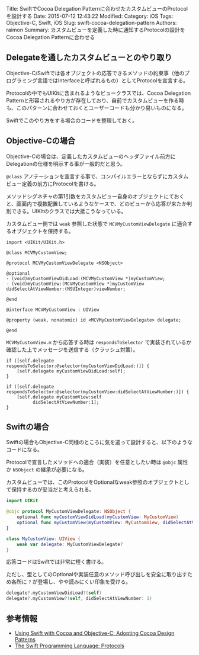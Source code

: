 Title: SwiftでCocoa Delegation Patternに合わせたカスタムビューのProtocolを設計する
Date: 2015-07-12 12:43:22
Modified:
Category: iOS
Tags: Objective-C, Swift, iOS
Slug: swift-cocoa-delegation-pattern
Authors: raimon
Summary: カスタムビューを定義した時に通知するProtocolの設計をCocoa Delegation Patternに合わせる

## Delegateを通したカスタムビューとのやり取り

Objective-C/Swiftでは各オブジェクトの応答できるメソッドの約束事（他のプログラミング言語ではInterfaceと呼ばれるもの）としてProtocolを宣言する。

Protocolの中でもUIKitに含まれるようなビュークラスでは、Cocoa Delegation Patternと形容されるやり方が存在しており、自前でカスタムビューを作る時も、このパターンに合わせておくとユーザーコードも分かり易いものになる。

Swiftでこのやり方をする場合のコードを整理しておく。

## Objective-Cの場合

Objective-Cの場合は、定義したカスタムビューのヘッダファイル前方にDelegationの仕様を明示する事が一般的だと思う。

`@class` アノテーションを宣言する事で、コンパイルエラーとならずにカスタムビュー定義の前方にProtocolを書ける。

メソッドシグネチャの第1引数をカスタムビュー自身のオブジェクトにておくと、画面内で複数配置しているようなケースで、どのビューから応答が来たか判別できる。UIKitのクラスでは大抵こうなっている。

カスタムビュー側では `weak` 参照した状態で `MCVMyCustomViewDelegate` に適合するオブジェクトを保持する。

```objc
import <UIKit/UIKit.h>

@class MCVMyCustomView;

@protocol MCVMyCustomViewDelegate <NSObject>

@optional
- (void)myCustomViewDidLoad:(MCVMyCustomView *)myCustomView;
- (void)myCustomView:(MCVMyCustomView *)myCustomView didSelectAtViewNumber:(NSUInteger)viewNumber;

@end

@interface MCVMyCustomView : UIView

@property (weak, nonatomic) id <MCVMyCustomViewDelegate> delegate;

@end
```

`MCVMyCustomView.m` から応答する時は `respondsToSelector` で実装されているか確認した上でメッセージを送信する（クラッシュ対策）。

```objc
if ([self.delegate respondsToSelector:@selector(myCustomViewDidLoad:)]) {
    [self.delegate myCustomViewDidLoad:self];
}

if ([self.delegate respondsToSelector:@selector(myCustomView:didSelectAtViewNumber:)]) {
    [self.delegate myCustomView:self
          didSelectAtViewNumber:1];
}
```

## Swiftの場合

Swiftの場合もObjective-C同様のところに気を遣って設計すると、以下のようなコードになる。

Protocolで宣言したメソッドへの適合（実装）を任意としたい時は `@objc` 属性か `NSObject` の継承が必要になる。

カスタムビューでは、このProtocolをOptionalなweak参照のオブジェクトとして保持するのが妥当だと考えられる。


```swift
import UIKit

@objc protocol MyCustomViewDelegate: NSObject {
    optional func myCustomViewDidLoad(myCustomView: MyCustomView)
    optional func myCustomView(myCustomView: MyCustomView, didSelectAtViewNumber viewNumber: UInt)
}

class MyCustomView: UIView {
    weak var delegate: MyCustomViewDelegate?
}
```

応答コードはSwiftでは非常に短く書ける。

ただし、型としてのOptionalや実装任意のメソッド呼び出しを安全に取り出すため各所に `?` が登場し、やや読みにくい印象を受ける。

```swift
delegate?.myCustomViewDidLoad?(self)
delegate?.myCustomView?(self, didSelectAtViewNumber: 1)
```

## 参考情報

* [Using Swift with Cocoa and Objective-C: Adopting Cocoa Design Patterns](https://developer.apple.com/library/ios/documentation/Swift/Conceptual/BuildingCocoaApps/AdoptingCocoaDesignPatterns.html)
* [The Swift Programming Language: Protocols](https://developer.apple.com/library/prerelease/ios/documentation/Swift/Conceptual/Swift_Programming_Language/Protocols.html)
